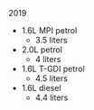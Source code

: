 2019
- 1.6L MPI petrol
    - 3.5 liters
- 2.0L petrol
    - 4 liters
- 1.6L T-GDI petrol
    - 4.5 liters
- 1.6L diesel
    - 4.4 liters
